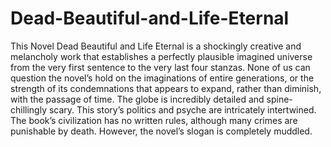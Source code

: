# Dead-Beautiful-and-Life-Eternal
This Novel Dead Beautiful and Life Eternal is a shockingly creative and melancholy work that establishes a perfectly plausible imagined universe from the very first sentence to the very last four stanzas.  None of us can question the novel’s hold on the imaginations of entire generations, or the strength of its condemnations that appears to expand, rather than diminish, with the passage of time. The globe is incredibly detailed and spine-chillingly scary. This story’s politics and psyche are intricately intertwined. The book’s civilization has no written rules, although many crimes are punishable by death. However, the novel’s slogan is completely muddled.
